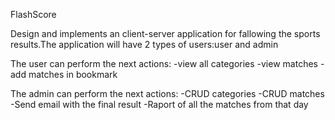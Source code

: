 
FlashScore

Design and implements an client-server application for fallowing the sports results.The application will have 2 types of users:user and admin

The user can perform the next actions:
 -view all categories
 -view matches
 -add matches in bookmark
 
 The admin can perform the next actions:
 -CRUD categories
 -CRUD matches
 -Send email with the final result
 -Raport of all the matches from that day
